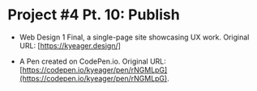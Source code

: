 # Project #4 Pt. 10: Publish

- Web Design 1 Final, a single-page site showcasing UX work. Original URL: [https://kyeager.design/]

- A Pen created on CodePen.io. Original URL: [https://codepen.io/kyeager/pen/rNGMLpG](https://codepen.io/kyeager/pen/rNGMLpG).
